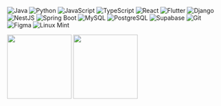 <p>
  <img alt="Java" src="https://img.shields.io/badge/-Java-F89917?style=flat-square&logo=openjdk&logoColor=white" />
  <img alt="Python" src="https://img.shields.io/badge/-Python-3776AB?style=flat-square&logo=python&logoColor=white" />
  <img alt="JavaScript" src="https://img.shields.io/badge/-JavaScript-F7DF1E?style=flat-square&logo=javascript&logoColor=black" />
  <img alt="TypeScript" src="https://img.shields.io/badge/-TypeScript-3178C6?style=flat-square&logo=typescript&logoColor=white" />
  <img alt="React" src="https://img.shields.io/badge/-React-61DAFB?style=flat-square&logo=react&logoColor=black" />
  <img alt="Flutter" src="https://img.shields.io/badge/-Flutter-02569B?style=flat-square&logo=flutter&logoColor=white" />
  <img alt="Django" src="https://img.shields.io/badge/-Django-092E20?style=flat-square&logo=django&logoColor=white" />
  <img alt="NestJS" src="https://img.shields.io/badge/-NestJS-E0234E?style=flat-square&logo=nestjs&logoColor=white" />
  <img alt="Spring Boot" src="https://img.shields.io/badge/-Spring Boot-6DB33F?style=flat-square&logo=springboot&logoColor=white" />
  <img alt="MySQL" src="https://img.shields.io/badge/-MySQL-4479A1?style=flat-square&logo=mysql&logoColor=white" />
  <img alt="PostgreSQL" src="https://img.shields.io/badge/-PostgreSQL-4169E1?style=flat-square&logo=postgresql&logoColor=white" />
  <img alt="Supabase" src="https://img.shields.io/badge/-Supabase-3FCF8E?style=flat-square&logo=supabase&logoColor=white" />
  <img alt="Git" src="https://img.shields.io/badge/-Git-F05032?style=flat-square&logo=git&logoColor=white" />
  <img alt="Figma" src="https://img.shields.io/badge/-Figma-5551FF?style=flat-square&logo=figma&logoColor=white" />
  <img alt="Linux Mint" src="https://img.shields.io/badge/-Linux Mint-86BE43?style=flat-square&logo=linuxmint&logoColor=white" />
</p>

<p>
<picture>
    <source
        srcset="https://github-readme-stats.vercel.app/api?username=adriannebulao&show_icons=true&theme=github_dark"
        media="(prefers-color-scheme: dark)"
    />
    <source
        srcset="https://github-readme-stats.vercel.app/api?username=adriannebulao&show_icons=true&theme=github_dark"
        media="(prefers-color-scheme: light), (prefers-color-scheme: no-preference)"
    />
    <img src="https://github-readme-stats.vercel.app/api?username=adriannebulao&show_icons=true" height=150px>
</picture>
<picture>
    <source
        srcset="https://github-readme-stats.vercel.app/api/top-langs/?username=adriannebulao&layout=compact&theme=github_dark&hide=cmake,c%2B%2B,swift,c,kotlin"
        media="(prefers-color-scheme: dark)"
    />
    <source
        srcset="https://github-readme-stats.vercel.app/api/top-langs/?username=adriannebulao&layout=compact&theme=default&hide=cmake,c%2B%2B,swift,c,kotlin"
        media="(prefers-color-scheme: light), (prefers-color-scheme: no-preference)"
    />
    <img src="https://github-readme-stats.vercel.app/api/top-langs/?username=adriannebulao&layout=compact" height=150px>
</picture>
</p>

<!--
**adriannebulao/adriannebulao** is a ✨ _special_ ✨ repository because its `README.md` (this file) appears on your GitHub profile.

Here are some ideas to get you started:

- 🔭 I’m currently working on ...
- 🌱 I’m currently learning ...
- 👯 I’m looking to collaborate on ...
- 🤔 I’m looking for help with ...
- 💬 Ask me about ...
- 📫 How to reach me: ...
- 😄 Pronouns: ...
- ⚡ Fun fact: ...
-->
